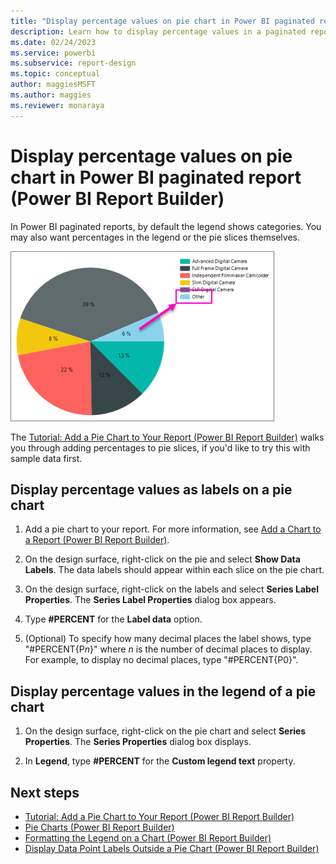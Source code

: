 ```yaml
---
title: "Display percentage values on pie chart in Power BI paginated report | Microsoft Docs"
description: Learn how to display percentage values in a paginated report on a pie chart, in the legend or in the pie slices in Power BI Report Builder.
ms.date: 02/24/2023
ms.service: powerbi
ms.subservice: report-design
ms.topic: conceptual
author: maggiesMSFT
ms.author: maggies
ms.reviewer: monaraya
---
```

# Display percentage values on pie chart in Power BI paginated report (Power BI Report Builder)

In Power BI paginated reports, by default the legend shows categories. You may also want percentages in the legend or the pie slices themselves.

![Screenshot of a pie-chart-other-slicepie chart showing percentages for the slices of the pie.](/powerbi-docs/paginated-reports/media/paginated-reports-visualizations/pie-chart-other-slice.png "Screenshot of a pie chart showing percentages for the slices of the pie.") 


 The [Tutorial: Add a Pie Chart to Your Report (Power BI Report Builder)](tutorial-add-pie-chart-to-your-report-report-builder.md) walks you through adding percentages to pie slices, if you'd like to try this with sample data first.
 
  
## Display percentage values as labels on a pie chart  
  
1.  Add a pie chart to your report. For more information, see [Add a Chart to a Report &#40;Power BI Report Builder&#41;](add-chart-to-report-report-builder.md).  
  
2.  On the design surface, right-click on the pie and select **Show Data Labels**. The data labels should appear within each slice on the pie chart.  
  
3.  On the design surface, right-click on the labels and select **Series Label Properties**. The **Series Label Properties** dialog box appears.  
  
4.  Type **#PERCENT** for the **Label data** option.  
  
5.  (Optional) To specify how many decimal places the label shows, type "#PERCENT{P*n*}" where *n* is the number of decimal places to display. For example, to display no decimal places, type "#PERCENT{P0}".  
  
## Display percentage values in the legend of a pie chart  
  
1.  On the design surface, right-click on the pie chart and select **Series Properties**. The **Series Properties** dialog box displays.  
  
2.  In **Legend**, type **#PERCENT** for the **Custom legend text** property.  
  
## Next steps  
* [Tutorial: Add a Pie Chart to Your Report (Power BI Report Builder)](tutorial-add-pie-chart-to-your-report-report-builder.md)
*  [Pie Charts &#40;Power BI Report Builder&#41;](pie-charts-report-builder.md)   
*  [Formatting the Legend on a Chart &#40;Power BI Report Builder&#41;](chart-legend-formatting-report-builder.md)   
*  [Display Data Point Labels Outside a Pie Chart &#40;Power BI Report Builder&#41;](display-data-point-labels-outside-pie-chart-report-builder.md)   
